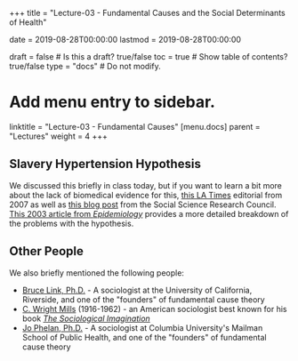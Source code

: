 +++
title = "Lecture-03 - Fundamental Causes and the Social Determinants of Health"

date = 2019-08-28T00:00:00
lastmod = 2019-08-28T00:00:00

draft = false  # Is this a draft? true/false
toc = true  # Show table of contents? true/false
type = "docs"  # Do not modify.

# Add menu entry to sidebar.
linktitle = "Lecture-03 - Fundamental Causes"
[menu.docs]
  parent = "Lectures"
  weight = 4
+++

## Slavery Hypertension Hypothesis
We discussed this briefly in class today, but if you want to learn a bit more about the lack of biomedical evidence for this, [this LA Times](https://www.latimes.com/archives/la-xpm-2007-may-17-oe-obasogie17-story.html) editorial from 2007 as well as [this blog post](http://raceandgenomics.ssrc.org/Kaufman/) from the Social Science Research Council. [This 2003 article from *Epidemiology*](https://journals.lww.com/epidem/Fulltext/2003/01000/The_Slavery_Hypertension_Hypothesis__Dissemination.27.aspx) provides a more detailed breakdown of the problems with the hypothesis.


## Other People
We also briefly mentioned the following people:

* [Bruce Link, Ph.D.](https://sociology.ucr.edu/faculty/bruce-g-link/) - A sociologist at the University of California, Riverside, and one of the "founders" of fundamental cause theory
* [C. Wright Mills](https://en.wikipedia.org/wiki/C._Wright_Mills) (1916-1962) - an American sociologist best known for his book [*The Sociological Imagination*](https://en.wikipedia.org/wiki/The_Sociological_Imagination)
* [Jo Phelan, Ph.D.](https://www.mailman.columbia.edu/people/our-faculty/jcp13) - A sociologist at Columbia University's Mailman School of Public Health, and one of the "founders" of fundamental cause theory

